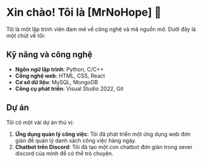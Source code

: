 # Xin chào! Tôi là [MrNoHope] 👋

Tôi là một lập trình viên đam mê về công nghệ và mã nguồn mở. Dưới đây là một chút về tôi:

## Kỹ năng và công nghệ

- **Ngôn ngữ lập trình**: Python, C/C++
- **Công nghệ web**: HTML, CSS, React
- **Cơ sở dữ liệu**: MySQL, MongoDB
- **Công cụ phát triển**: Visual Studio 2022, Git

## Dự án

Tôi có một vài dự án thú vị:

1. **Ứng dụng quản lý công việc**: Tôi đã phát triển một ứng dụng web đơn giản để quản lý danh sách công việc hàng ngày.
2. **Chatbot trên Discord**: Tôi đã tạo một con chatbot đơn giản trong sever discord của mình để có thể trò chuyện.

